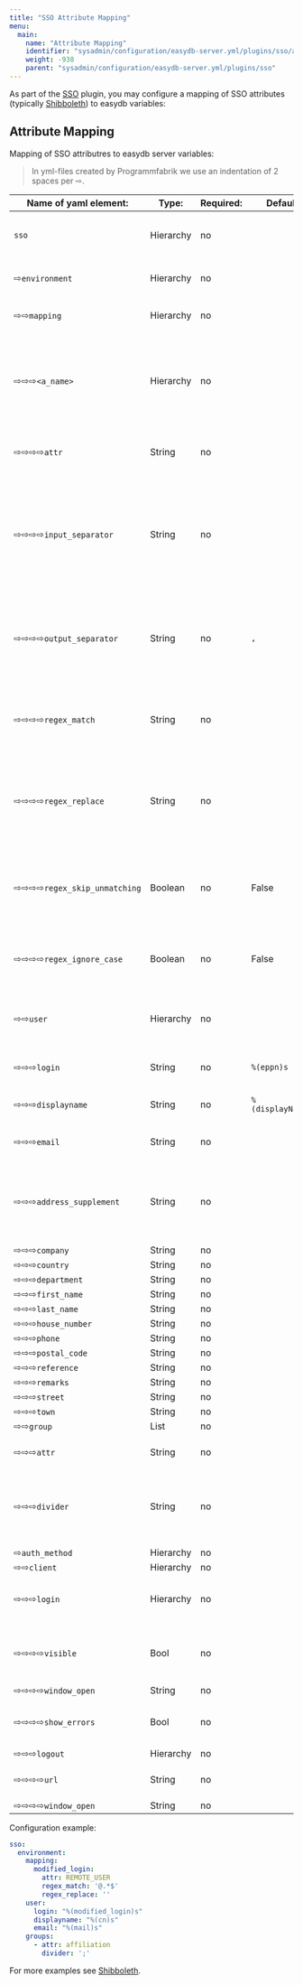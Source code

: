 ```yaml
---
title: "SSO Attribute Mapping"
menu:
  main:
    name: "Attribute Mapping"
    identifier: "sysadmin/configuration/easydb-server.yml/plugins/sso/attribute_mapping"
    weight: -938
    parent: "sysadmin/configuration/easydb-server.yml/plugins/sso"
---
```


As part of the [SSO](../) plugin, you may configure a mapping of SSO attributes (typically [Shibboleth](../shibboleth)) to easydb variables:

## Attribute Mapping

Mapping of SSO attributres to easydb server variables:

> In yml-files created by Programmfabrik we use an indentation of 2 spaces per &#8680;.

| Name of yaml element:                        | Type:     | Required:   | Default:        | Description: |
| -------------------------------------------- | --------- | ----------- | --------------- | ------------ |
| `sso`                                        | Hierarchy | no          |                 | Contains the SSO definitions for [Shibboleth](../shibboleth) / [Kerberos](../kerberos) |
| &#8680;`environment`                         | Hierarchy | no          |                 | Contains the environment definitions |
| &#8680;&#8680;`mapping`                     | Hierarchy | no          |                 | Contains the mapping definitions |
| &#8680;&#8680;&#8680;`<a_name>`           | Hierarchy | no          |                 | Is a name defined my user for the explicit mapping (must be replaced with a useful name for the mapping) |
| &#8680;&#8680;&#8680;&#8680;`attr`          | String    | no          |                 | Contains the attribute-name which should be mapped |
| &#8680;&#8680;&#8680;&#8680;`input_separator`       | String    | no          |                 | When set, the attribute will be splitted by this separator and the regular expressions are applied to each value (version 5.77 and above) |
| &#8680;&#8680;&#8680;&#8680;`output_separator`      | String    | no          | `,`             | Multiple values (when splitted by `input_separator` are joined using this value (version 5.77 and above) |
| &#8680;&#8680;&#8680;&#8680;`regex_match`   | String    | no          |                 | Contains a regex which should match a specific attribute content |
| &#8680;&#8680;&#8680;&#8680;`regex_replace` | String    | no          |                 | Contains characters which should be placed instead the matched characters in `regex_match` |
| &#8680;&#8680;&#8680;&#8680;`regex_skip_unmatching` | Boolean   | no          | False           | When `true`, values not matching `regex_match` are dropped (version 5.77 and above) |
| &#8680;&#8680;&#8680;&#8680;`regex_ignore_case`     | Boolean   | no          | False           | When `true`, the case is ignored for `regex_match` (version 5.77 and above) |
| &#8680;&#8680;`user`                               | Hierarchy | no          |                 | Contains the definition for the attribute mapping into easydb |
| &#8680;&#8680;&#8680;`login`                       | String    | no          | `%(eppn)s`      | format to be used for login field |
| &#8680;&#8680;&#8680;`displayname`                 | String    | no          | `%(displayName)s`  | format to be used for display name field |
| &#8680;&#8680;&#8680;`email`                       | String    | no          |                 | format to be used for email address |
| &#8680;&#8680;&#8680;`address_supplement`           | String    | no          |                 | format string. The target fields are the same as in the [User API](../../../../../../technical/types/user), see there for more information. |
| &#8680;&#8680;&#8680;`company`                      | String    | no          |                 | format string. |
| &#8680;&#8680;&#8680;`country`                      | String    | no          |                 | format string. |
| &#8680;&#8680;&#8680;`department`                   | String    | no          |                 | format string. |
| &#8680;&#8680;&#8680;`first_name`                   | String    | no          |                 | format string. |
| &#8680;&#8680;&#8680;`last_name`                    | String    | no          |                 | format string. |
| &#8680;&#8680;&#8680;`house_number`                 | String    | no          |                 | format string. |
| &#8680;&#8680;&#8680;`phone`                        | String    | no          |                 | format string. |
| &#8680;&#8680;&#8680;`postal_code`                  | String    | no          |                 | format string. |
| &#8680;&#8680;&#8680;`reference`                    | String    | no          |                 | format string. |
| &#8680;&#8680;&#8680;`remarks`                      | String    | no          |                 | format string. |
| &#8680;&#8680;&#8680;`street`                       | String    | no          |                 | format string. |
| &#8680;&#8680;&#8680;`town`                         | String    | no          |                 | format string. |
| &#8680;&#8680;`group`                              | List      | no          |                 |               |
| &#8680;&#8680;&#8680;`attr`                      | String    | no          |                 | Attribute which contains the group names |
| &#8680;&#8680;&#8680;`divider`                   | String    | no          |                 | Divider contains the character which should be usen, to divide the list of groups |
|                                              |           |             |                 |                                      |
| &#8680;`auth_method`                        | Hierarchy | no          |                 | |
| &#8680;&#8680;`client`                      | Hierarchy | no          |                 | |
| &#8680;&#8680;&#8680;`login`                | Hierarchy | no          |                 | Contains the definition for the easydb-webfrontend |
| &#8680;&#8680;&#8680;&#8680;`visible`       | Bool      | no          |                 | Definies if the sso-login button should be visible at login |
| &#8680;&#8680;&#8680;&#8680;`window_open`   | String    | no          |                 |  |
| &#8680;&#8680;&#8680;&#8680;`show_errors`   | Bool      | no          |                 | Allows users to see errors during SSO-login |
| &#8680;&#8680;&#8680;`logout`               | Hierarchy | no          |                 | |
| &#8680;&#8680;&#8680;&#8680;`url`           | String    | no          |                 | Contains the url for the logout process|
| &#8680;&#8680;&#8680;&#8680;`window_open`   | String    | no          |                 | |

Configuration example:

```yml
sso:
  environment:
    mapping:
      modified_login:
        attr: REMOTE_USER
        regex_match: '@.*$'
        regex_replace: ''
    user:
      login: "%(modified_login)s"
      displayname: "%(cn)s"
      email: "%(mail)s"
    groups:
      - attr: affiliation
        divider: ';'
```

For more examples see [Shibboleth](../shibboleth).

